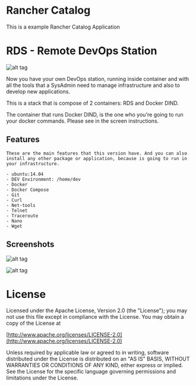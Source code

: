 

# Rancher Catalog 
This is a example Rancher Catalog Application

# RDS - Remote DevOps Station

![alt tag](https://github.com/jonathanbaraldi/rancher-catalog-example/blob/master/templates/rds/rds-logo.png "RDS Remote DevOps Station")

Now you have your own DevOps station, running inside container and with all the tools that a SysAdmin need to manage infrastructure and also to develop new applications.

This is a stack that is compose of 2 containers: RDS and Docker DIND.

The container that runs Docker DIND, is the one who you're going to run your docker commands. Please see in the screen instructions.

## Features

	These are the main features that this version have. And you can also install any other package or application, because is going to run in your infrastructure. 

	- ubuntu:14.04
	- DEV Environment: /home/dev
	- Docker
	- Docker Compose
	- Git
	- Curl
	- Net-tools
	- Telnet
	- Traceroute
	- Nano
	- Wget


## Screenshots

![alt tag](https://raw.githubusercontent.com/jonathanbaraldi/rancher-catalog-example/templates/rds/rds0.png "RDS main screen")

![alt tag](https://raw.githubusercontent.com/jonathanbaraldi/rancher-catalog-example/templates/rds/rds1.png "RDS web terminals")

# License

Licensed under the Apache License, Version 2.0 (the "License");
you may not use this file except in compliance with the License.
You may obtain a copy of the License at

[http://www.apache.org/licenses/LICENSE-2.0](http://www.apache.org/licenses/LICENSE-2.0)

Unless required by applicable law or agreed to in writing, software
distributed under the License is distributed on an "AS IS" BASIS,
WITHOUT WARRANTIES OR CONDITIONS OF ANY KIND, either express or implied.
See the License for the specific language governing permissions and
limitations under the License.
